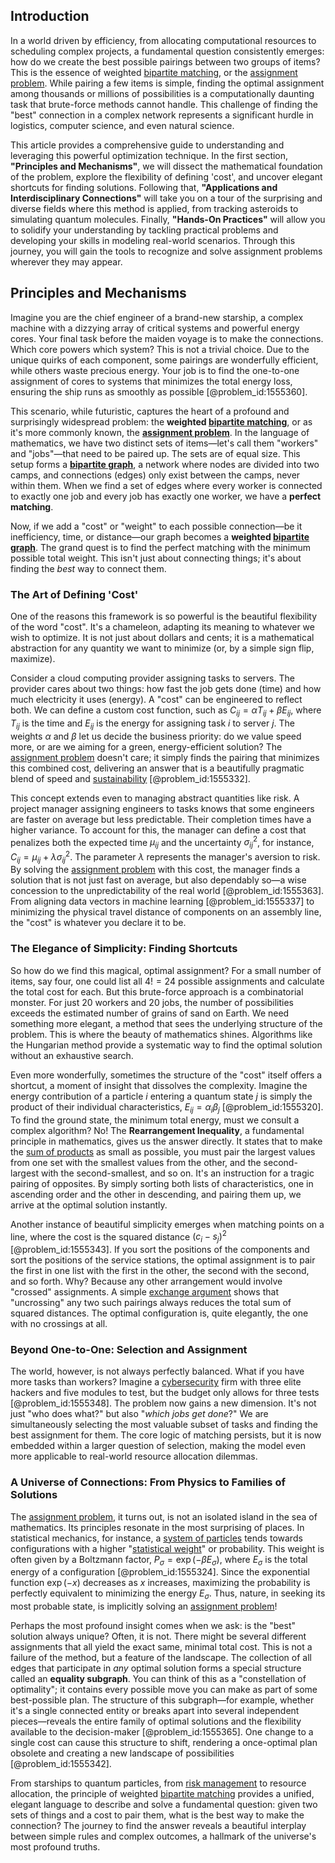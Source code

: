 ## Introduction
In a world driven by efficiency, from allocating computational resources to scheduling complex projects, a fundamental question consistently emerges: how do we create the best possible pairings between two groups of items? This is the essence of weighted [bipartite matching](@article_id:273658), or the [assignment problem](@article_id:173715). While pairing a few items is simple, finding the optimal assignment among thousands or millions of possibilities is a computationally daunting task that brute-force methods cannot handle. This challenge of finding the "best" connection in a complex network represents a significant hurdle in logistics, computer science, and even natural science.

This article provides a comprehensive guide to understanding and leveraging this powerful optimization technique. In the first section, **"Principles and Mechanisms"**, we will dissect the mathematical foundation of the problem, explore the flexibility of defining 'cost', and uncover elegant shortcuts for finding solutions. Following that, **"Applications and Interdisciplinary Connections"** will take you on a tour of the surprising and diverse fields where this method is applied, from tracking asteroids to simulating quantum molecules. Finally, **"Hands-On Practices"** will allow you to solidify your understanding by tackling practical problems and developing your skills in modeling real-world scenarios. Through this journey, you will gain the tools to recognize and solve assignment problems wherever they may appear.

## Principles and Mechanisms

Imagine you are the chief engineer of a brand-new starship, a complex machine with a dizzying array of critical systems and powerful energy cores. Your final task before the maiden voyage is to make the connections. Which core powers which system? This is not a trivial choice. Due to the unique quirks of each component, some pairings are wonderfully efficient, while others waste precious energy. Your job is to find the one-to-one assignment of cores to systems that minimizes the total energy loss, ensuring the ship runs as smoothly as possible [@problem_id:1555360].

This scenario, while futuristic, captures the heart of a profound and surprisingly widespread problem: the **weighted [bipartite matching](@article_id:273658)**, or as it's more commonly known, the **[assignment problem](@article_id:173715)**. In the language of mathematics, we have two distinct sets of items—let's call them "workers" and "jobs"—that need to be paired up. The sets are of equal size. This setup forms a **[bipartite graph](@article_id:153453)**, a network where nodes are divided into two camps, and connections (edges) only exist between the camps, never within them. When we find a set of edges where every worker is connected to exactly one job and every job has exactly one worker, we have a **perfect matching**.

Now, if we add a "cost" or "weight" to each possible connection—be it inefficiency, time, or distance—our graph becomes a **weighted [bipartite graph](@article_id:153453)**. The grand quest is to find the perfect matching with the minimum possible total weight. This isn't just about connecting things; it's about finding the *best* way to connect them.

### The Art of Defining 'Cost'

One of the reasons this framework is so powerful is the beautiful flexibility of the word "cost". It's a chameleon, adapting its meaning to whatever we wish to optimize. It is not just about dollars and cents; it is a mathematical abstraction for any quantity we want to minimize (or, by a simple sign flip, maximize).

Consider a cloud computing provider assigning tasks to servers. The provider cares about two things: how fast the job gets done (time) and how much electricity it uses (energy). A "cost" can be engineered to reflect both. We can define a custom cost function, such as $C_{ij} = \alpha T_{ij} + \beta E_{ij}$, where $T_{ij}$ is the time and $E_{ij}$ is the energy for assigning task $i$ to server $j$. The weights $\alpha$ and $\beta$ let us decide the business priority: do we value speed more, or are we aiming for a green, energy-efficient solution? The [assignment problem](@article_id:173715) doesn't care; it simply finds the pairing that minimizes this combined cost, delivering an answer that is a beautifully pragmatic blend of speed and [sustainability](@article_id:197126) [@problem_id:1555332].

This concept extends even to managing abstract quantities like risk. A project manager assigning engineers to tasks knows that some engineers are faster on average but less predictable. Their completion times have a higher variance. To account for this, the manager can define a cost that penalizes both the expected time $\mu_{ij}$ and the uncertainty $\sigma_{ij}^2$, for instance, $C_{ij} = \mu_{ij} + \lambda \sigma_{ij}^2$. The parameter $\lambda$ represents the manager's aversion to risk. By solving the [assignment problem](@article_id:173715) with this cost, the manager finds a solution that is not just fast on average, but also dependably so—a wise concession to the unpredictability of the real world [@problem_id:1555363]. From aligning data vectors in machine learning [@problem_id:1555337] to minimizing the physical travel distance of components on an assembly line, the "cost" is whatever you declare it to be.

### The Elegance of Simplicity: Finding Shortcuts

So how do we find this magical, optimal assignment? For a small number of items, say four, one could list all $4! = 24$ possible assignments and calculate the total cost for each. But this brute-force approach is a combinatorial monster. For just 20 workers and 20 jobs, the number of possibilities exceeds the estimated number of grains of sand on Earth. We need something more elegant, a method that sees the underlying structure of the problem. This is where the beauty of mathematics shines. Algorithms like the Hungarian method provide a systematic way to find the optimal solution without an exhaustive search.

Even more wonderfully, sometimes the structure of the "cost" itself offers a shortcut, a moment of insight that dissolves the complexity. Imagine the energy contribution of a particle $i$ entering a quantum state $j$ is simply the product of their individual characteristics, $E_{ij} = \alpha_i \beta_j$ [@problem_id:1555320]. To find the ground state, the minimum total energy, must we consult a complex algorithm? No! The **Rearrangement Inequality**, a fundamental principle in mathematics, gives us the answer directly. It states that to make the [sum of products](@article_id:164709) as small as possible, you must pair the largest values from one set with the smallest values from the other, and the second-largest with the second-smallest, and so on. It's an instruction for a tragic pairing of opposites. By simply sorting both lists of characteristics, one in ascending order and the other in descending, and pairing them up, we arrive at the optimal solution instantly.

Another instance of beautiful simplicity emerges when matching points on a line, where the cost is the squared distance $(c_i - s_j)^2$ [@problem_id:1555343]. If you sort the positions of the components and sort the positions of the service stations, the optimal assignment is to pair the first in one list with the first in the other, the second with the second, and so forth. Why? Because any other arrangement would involve "crossed" assignments. A simple [exchange argument](@article_id:634310) shows that "uncrossing" any two such pairings always reduces the total sum of squared distances. The optimal configuration is, quite elegantly, the one with no crossings at all.

### Beyond One-to-One: Selection and Assignment

The world, however, is not always perfectly balanced. What if you have more tasks than workers? Imagine a [cybersecurity](@article_id:262326) firm with three elite hackers and five modules to test, but the budget only allows for three tests [@problem_id:1555348]. The problem now gains a new dimension. It's not just "who does what?" but also "*which jobs get done*?" We are simultaneously selecting the most valuable subset of tasks and finding the best assignment for them. The core logic of matching persists, but it is now embedded within a larger question of selection, making the model even more applicable to real-world resource allocation dilemmas.

### A Universe of Connections: From Physics to Families of Solutions

The [assignment problem](@article_id:173715), it turns out, is not an isolated island in the sea of mathematics. Its principles resonate in the most surprising of places. In statistical mechanics, for instance, a [system of particles](@article_id:176314) tends towards configurations with a higher "[statistical weight](@article_id:185900)" or probability. This weight is often given by a Boltzmann factor, $P_{\sigma} = \exp(-\beta E_{\sigma})$, where $E_{\sigma}$ is the total energy of a configuration [@problem_id:1555324]. Since the exponential function $\exp(-x)$ decreases as $x$ increases, maximizing the probability is perfectly equivalent to minimizing the energy $E_{\sigma}$. Thus, nature, in seeking its most probable state, is implicitly solving an [assignment problem](@article_id:173715)!

Perhaps the most profound insight comes when we ask: is the "best" solution always unique? Often, it is not. There might be several different assignments that all yield the exact same, minimal total cost. This is not a failure of the method, but a feature of the landscape. The collection of all edges that participate in *any* optimal solution forms a special structure called an **equality subgraph**. You can think of this as a "constellation of optimality"; it contains every possible move you can make as part of some best-possible plan. The structure of this subgraph—for example, whether it's a single connected entity or breaks apart into several independent pieces—reveals the entire family of optimal solutions and the flexibility available to the decision-maker [@problem_id:1555365]. One change to a single cost can cause this structure to shift, rendering a once-optimal plan obsolete and creating a new landscape of possibilities [@problem_id:1555342].

From starships to quantum particles, from [risk management](@article_id:140788) to resource allocation, the principle of weighted [bipartite matching](@article_id:273658) provides a unified, elegant language to describe and solve a fundamental question: given two sets of things and a cost to pair them, what is the best way to make the connection? The journey to find the answer reveals a beautiful interplay between simple rules and complex outcomes, a hallmark of the universe's most profound truths.